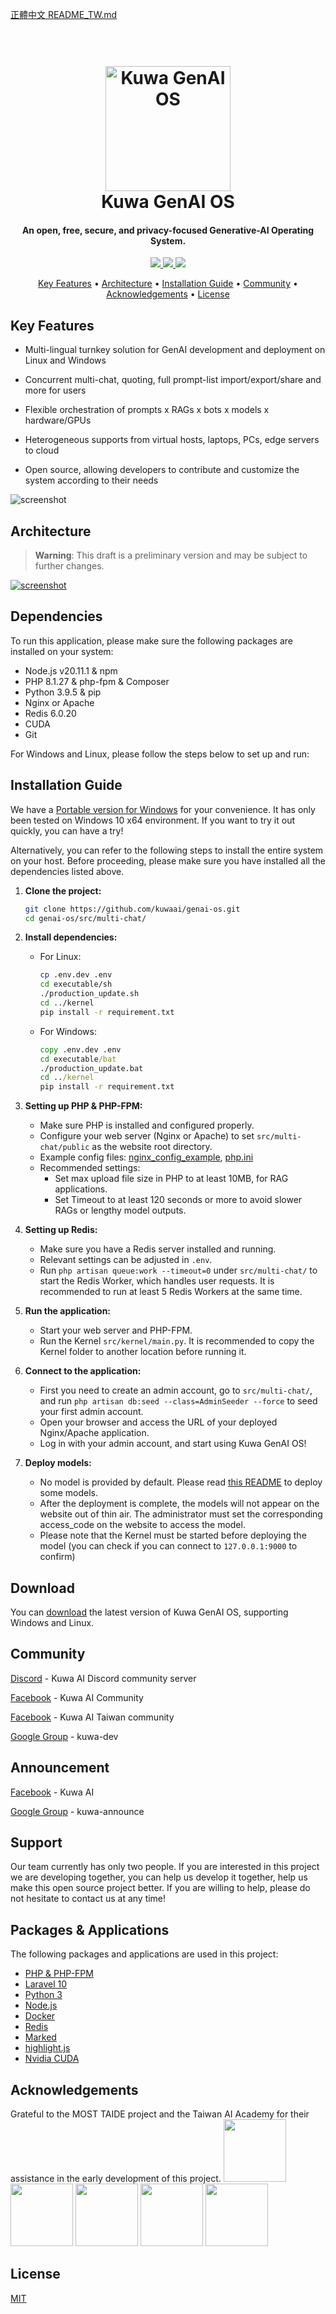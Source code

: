 [正體中文 README_TW.md](./README_TW.md)

<h1 align="center">
  <br>
  <a href="https://kuwaai.org/en-US/">
  <img src="./src/multi-chat/public/images/kuwa.png" alt="Kuwa GenAI OS" width="200"></a>
  <br>
  Kuwa GenAI OS
  <br>
</h1>

<h4 align="center">An open, free, secure, and privacy-focused Generative-AI Operating System.</h4>

<p align="center">
  <a href="http://makeapullrequest.com">
    <img src="https://img.shields.io/badge/PRs-welcome-brightgreen.svg">
  </a>
  <a href="#">
    <img src="https://img.shields.io/badge/all_contributors-2-orange.svg?style=flat-square">
  </a>
  <a href="https://laravel.com/docs/10.x/releases">
    <img src="https://img.shields.io/badge/maintained%20with-Laravel-cc00ff.svg">
  </a>
</p>

<p align="center">
  <a href="#key-features">Key Features</a> •
  <a href="#architecture">Architecture</a> •
  <a href="#installation-guide">Installation Guide</a> •
  <a href="#community">Community</a> •
  <a href="#acknowledgements">Acknowledgements</a> •
  <a href="#license">License</a>
</p>

## Key Features

* Multi-lingual turnkey solution for GenAI development and deployment on Linux and Windows

* Concurrent multi-chat, quoting, full prompt-list import/export/share and more for users

* Flexible orchestration of prompts x RAGs x bots x models x hardware/GPUs

* Heterogeneous supports from virtual hosts, laptops, PCs, edge servers to cloud

* Open source, allowing developers to contribute and customize the system according to their needs

![screenshot](./src/multi-chat/public/images/demo.gif)

## Architecture
> **Warning**: This draft is a preliminary version and may be subject to further changes.

[![screenshot](./src/multi-chat/public/images/architecture.svg)](https://kuwaai.org/os/Intro)

## Dependencies

To run this application, please make sure the following packages are installed on your system:

- Node.js v20.11.1 & npm
- PHP 8.1.27 & php-fpm & Composer
- Python 3.9.5 & pip
- Nginx or Apache
- Redis 6.0.20
- CUDA
- Git

For Windows and Linux, please follow the steps below to set up and run:

## Installation Guide
We have a [Portable version for Windows](./windows/README.md) for your convenience. It has only been tested on Windows 10 x64 environment. If you want to try it out quickly, you can have a try!

Alternatively, you can refer to the following steps to install the entire system on your host. Before proceeding, please make sure you have installed all the dependencies listed above.
1. **Clone the project:**
   ```sh
   git clone https://github.com/kuwaai/genai-os.git
   cd genai-os/src/multi-chat/
   ```

2. **Install dependencies:**

   - For Linux:
     ```sh
     cp .env.dev .env
     cd executable/sh
     ./production_update.sh
     cd ../kernel
     pip install -r requirement.txt
     ```

   - For Windows:
     ```bat
     copy .env.dev .env
     cd executable/bat
     ./production_update.bat
     cd ../kernel
     pip install -r requirement.txt
     ```

3. **Setting up PHP & PHP-FPM:**
   - Make sure PHP is installed and configured properly.
   - Configure your web server (Nginx or Apache) to set `src/multi-chat/public` as the website root directory.
   - Example config files: [nginx_config_example](src/multi-chat/nginx_config_example), [php.ini](src/multi-chat/php.ini)
   - Recommended settings:
     - Set max upload file size in PHP to at least 10MB, for RAG applications.
     - Set Timeout to at least 120 seconds or more to avoid slower RAGs or lengthy model outputs.

4. **Setting up Redis:**
   - Make sure you have a Redis server installed and running.
   - Relevant settings can be adjusted in `.env`.
   - Run `php artisan queue:work --timeout=0` under `src/multi-chat/` to start the Redis Worker, which handles user requests. It is recommended to run at least 5 Redis Workers at the same time.

5. **Run the application:**
   - Start your web server and PHP-FPM.
   - Run the Kernel `src/kernel/main.py`. It is recommended to copy the Kernel folder to another location before running it.

6. **Connect to the application:**
   - First you need to create an admin account, go to `src/multi-chat/`, and run `php artisan db:seed --class=AdminSeeder --force` to seed your first admin account.
   - Open your browser and access the URL of your deployed Nginx/Apache application.
   - Log in with your admin account, and start using Kuwa GenAI OS!

7. **Deploy models:**
    - No model is provided by default. Please read [this README](./src/executor/README.md) to deploy some models.
    - After the deployment is complete, the models will not appear on the website out of thin air. The administrator must set the corresponding access_code on the website to access the model.
    - Please note that the Kernel must be started before deploying the model (you can check if you can connect to `127.0.0.1:9000` to confirm)

## Download

You can [download](https://github.com/kuwaai/genai-os/releases) the latest version of Kuwa GenAI OS, supporting Windows and Linux.

## Community

[Discord](https://discord.gg/4HxYAkvdu5) - Kuwa AI Discord community server

[Facebook](https://www.facebook.com/groups/g.kuwaai.org) - Kuwa AI Community

[Facebook](https://www.facebook.com/groups/g.kuwaai.tw) - Kuwa AI Taiwan community

[Google Group](https://groups.google.com/g/kuwa-dev) - kuwa-dev

## Announcement

[Facebook](https://www.facebook.com/kuwaai) - Kuwa AI

[Google Group](https://groups.google.com/g/kuwa-announce) - kuwa-announce

## Support

Our team currently has only two people. If you are interested in this project we are developing together, you can help us develop it together, help us make this open source project better. If you are willing to help, please do not hesitate to contact us at any time!

## Packages & Applications

The following packages and applications are used in this project:

- [PHP & PHP-FPM](https://www.php.net/)
- [Laravel 10](https://laravel.com/)
- [Python 3](https://www.python.org/)
- [Node.js](https://nodejs.org/)
- [Docker](https://www.docker.com/)
- [Redis](https://redis.io/)
- [Marked](https://github.com/chjj/marked)
- [highlight.js](https://highlightjs.org/)
- [Nvidia CUDA](https://developer.nvidia.com/cuda-toolkit)

## Acknowledgements
Grateful to the MOST TAIDE project and the Taiwan AI Academy for their assistance in the early development of this project.
<a href="https://www.nuk.edu.tw/"><img src="./src/multi-chat/public/images/logo_NUK.jpg" height="100px"></a>
<a href="https://taide.tw/"><img src="./src/multi-chat/public/images/logo_taide.jpg" height="100px"></a>
<a href="https://www.nstc.gov.tw/"><img src="./src/multi-chat/public/images/logo_NSTCpng.jpg" height="100px"></a>
<a href="https://www.narlabs.org.tw/"><img src="./src/multi-chat/public/images/logo_NARlabs.jpg" height="100px"></a>
<a href="https://aiacademy.tw/"><img src="./src/multi-chat/public/images/logo_AIA.jpg" height="100px"></a>


## License
[MIT](./LICENSE)